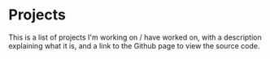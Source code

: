 # Projects
This is a list of projects I'm working on / have worked on, with a description explaining what it is, and a link to the Github page to view the source code.

